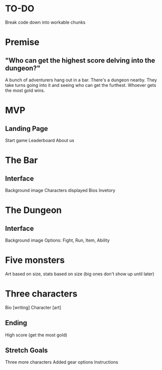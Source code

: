 # TO-DO
Break code down into workable chunks

# Premise
## "Who can get the highest score delving into the dungeon?"
A bunch of adventurers hang out in a bar. There's a dungeon nearby. They take turns going
into it and seeing who can get the furthest. Whoever gets the most gold wins.

# MVP
## Landing Page
Start game
Leaderboard
About us

# The Bar
## Interface
Background image
Characters displayed
Bios
Invetory

# The Dungeon
## Interface
Background image
Options: Fight, Run, Item, Ability

# Five monsters
Art based on size, stats based on size (big ones don't show up until later)

# Three characters
Bio [writing]
Character [art]

## Ending
High score (get the most gold)

## Stretch Goals
Three more characters
Added gear options
Instructions